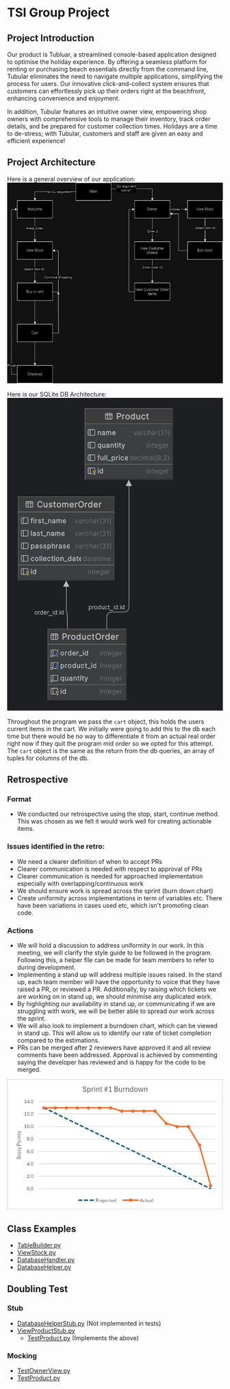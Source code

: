 # TSI Group Project

## Project Introduction
Our product is Tubluar, a streamlined console-based application designed to optimise the holiday experience. By offering a seamless platform for renting or purchasing beach essentials directly from the command line, Tubular eliminates the need to navigate multiple applications, simplifying the process for users. Our innovative click-and-collect system ensures that customers can effortlessly pick up their orders right at the beachfront, enhancing convenience and enjoyment.

In addition, Tubular features an intuitive owner view, empowering shop owners with comprehensive tools to manage their inventory, track order details, and be prepared for customer collection times. Holidays are a time to de-stress; with Tubular, customers and staff are given an easy and efficient experience! 


## Project Architecture
Here is a general overview of our application:
![Overview](resources/architecture.png)

Here is our SQLite DB Architecture:
![Database](resources/database.png)

Throughout the program we pass the `cart` object, this holds the users current items in the cart. We initially were going to add this to the db each time but there would be no way to differentiate it from an actual real order right now if they quit the program mid order so we opted for this attempt. The `cart` object is the same as the return from the db queries, an array of tuples for columns of the db.

## Retrospective
### Format
- We conducted our retrospective using the stop, start, continue method. This was chosen as we felt it would work well for creating actionable items.

### Issues identified in the retro:
- We need a clearer definition of when to accept PRs
- Clearer communication is needed with respect to approval of PRs
- Clearer communication is needed for approached implementation especially with overlapping/continuous work
- We should ensure work is spread across the sprint (burn down chart)
- Create uniformity across implementations in term of variables etc. There have been variations in cases used etc, which isn't promoting clean code.

### Actions
- We will hold a discussion to address uniformity in our work. In this meeting, we will clarify the style guide to be followed in the program. Following this, a helper file can be made for team members to refer to during development.
- Implementing a stand up will address multiple issues raised. In the stand up, each team member will have the opportunity to voice that they have raised a PR, or reviewed a PR. Additionally, by raising which tickets we are working on in stand up, we should minimise any duplicated work.
- By highlighting our availability in stand up, or communicating if we are struggling with work, we will be better able to spread our work across the sprint. 
- We will also look to implement a burndown chart, which can be viewed in stand up. This will allow us to identify our rate of ticket completion compared to the estimations. 
- PRs can be merged after 2 reviewers have approved it and all review comments have been addressed. Approval is achieved by commenting saying the developer has reviewed and is happy for the code to be merged.

![Sprint #1 Burndown](resources/sprint-1-burndown.png)
## Class Examples
- [TableBuilder.py](https://github.com/mmcpp16/tsi-project/blob/main/group_customer/src/utils/TableBuilder.py)
- [ViewStock.py](https://github.com/mmcpp16/tsi-project/blob/main/group_customer/src/ViewStock.py)
- [DatabaseHandler.py](https://github.com/mmcpp16/tsi-project/blob/main/group_customer/src/utils/DatabaseHandler.py)
- [DatabaseHelper.py](https://github.com/mmcpp16/tsi-project/blob/main/group_customer/src/utils/DatabaseHelper.py)

## Doubling Test
### Stub
- [DatabaseHelperStub.py](https://github.com/mmcpp16/tsi-project/blob/main/group_customer/tests/DatabaseHelperStub.py) (Not implemented in tests)
- [ViewProductStub.py](https://github.com/mmcpp16/tsi-project/blob/main/group_customer/tests/ViewProductStub.py)
    - [TestProduct.py](https://github.com/mmcpp16/tsi-project/blob/main/group_customer/tests/TestProduct.py) (Implements the above)
### Mocking
- [TestOwnerView.py](https://github.com/mmcpp16/tsi-project/blob/main/group_customer/tests/TestOwnerView.py)
- [TestProduct.py](https://github.com/mmcpp16/tsi-project/blob/main/group_customer/tests/TestProduct.py)
